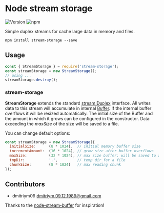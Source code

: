 # Node stream storage

![Version](https://img.shields.io/badge/version-0.0.2-green.svg)
![npm](https://img.shields.io/npm/dy/stream-storage)

Simple duplex streams for cache large data in memory and files.

```
npm install stream-storage --save
```

## Usage

```js
const { StreamStorage } = require('stream-storage');
const streamStorage = new StreamStorage();
// using ...
streamStorage.destroy();
```

### stream-storage

**StreamStorage** extends the standard [stream.Duplex](https://nodejs.org/api/stream.html#stream_class_stream_duplex) interface. All writes data to this stream will accumulate in internal [Buffer](https://nodejs.org/api/buffer.html). If the internal buffer overflows it will be resized automatically. The initial size of the Buffer and the amount in which it grows can be configured in the constructor.  Data exceeding the *maxSize* of the size will be saved to a file.

You can change default options:

```js
const streamStorage = new StreamStorage({
  initialSize:      (8 * 1024),  // initial memory buffer size
  incrementAmount:  (16 * 1024), // grow size after buffer overflows
  maxSize:          (32 * 1024), // max size buffer: will be saved to a file
  tmpDir:           '.',         // temp dir for a file
  chunkSize:        (8 * 1024)   // max reading chunk
});
```

## Contributors
 * dmitriym09 <dmitriym.09.12.1989@gmail.com>
 
Thanks to the [node-stream-buffer](https://github.com/samcday/node-stream-buffer) for inspiration!
